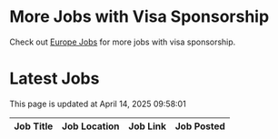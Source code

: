 # More Jobs with Visa Sponsorship

Check out [Europe Jobs](https://github.com/sureshparimi/europejobs#latest-jobs) for more jobs with visa sponsorship.

# Latest Jobs

This page is updated at April 14, 2025 09:58:01

| Job Title | Job Location | Job Link | Job Posted |
| --- | --- | --- | --- |
